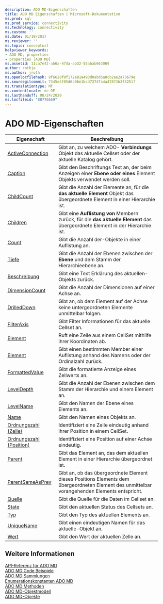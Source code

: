 ```yaml
---
description: ADO MD-Eigenschaften
title: ADO MD Eigenschaften | Microsoft-Dokumentation
ms.prod: sql
ms.prod_service: connectivity
ms.technology: connectivity
ms.custom: ''
ms.date: 01/19/2017
ms.reviewer: ''
ms.topic: conceptual
helpviewer_keywords:
- ADO MD, properties
- properties [ADO MD]
ms.assetid: 11ca7e42-ab6a-47da-ab32-55abab663069
author: rothja
ms.author: jroth
ms.openlocfilehash: 9f6628f0f172e81a490d0abd6a8cb2ae2a73679e
ms.sourcegitcommit: 7345e4f05d6c06e1bcd73747a4a47873b3f3251f
ms.translationtype: MT
ms.contentlocale: de-DE
ms.lasthandoff: 08/24/2020
ms.locfileid: "88776669"
---
```

# <a name="ado-md-properties"></a>ADO MD-Eigenschaften

|Eigenschaft|Beschreibung|  
|-|-|  
|[ActiveConnection](./activeconnection-property-ado-md.md)|Gibt an, zu welchem ADO- **Verbindungs** Objekt das aktuelle Cellset oder der aktuelle Katalog gehört.|  
|[Caption](./caption-property-ado-md.md)|Gibt den Beschriftungs Text an, der beim Anzeigen einer **Ebene** **oder eines** Element Objekts verwendet werden soll.|  
|[ChildCount](./childcount-property-ado-md.md)|Gibt die Anzahl der Elemente an, für die **das aktuelle Element** Objekt das übergeordnete Element in einer Hierarchie ist.|  
|[Children](./children-property-ado-md.md)|Gibt eine **Auflistung von** Membern zurück, für die **das aktuelle Element** das übergeordnete Element in der Hierarchie ist.|  
|[Count](../ado-api/count-property-ado.md)|Gibt die Anzahl der-Objekte in einer Auflistung an.|  
|[Tiefe](./depth-property-ado-md.md)|Gibt die Anzahl der Ebenen zwischen der **Ebene** und dem Stamm der Hierarchieebene an.|  
|[Beschreibung](./description-property-ado-md.md)|Gibt eine Text Erklärung des aktuellen-Objekts zurück.|  
|[DimensionCount](./dimensioncount-property-ado-md.md)|Gibt die Anzahl der Dimensionen auf einer Achse an.|  
|[DrilledDown](./drilleddown-property-ado-md.md)|Gibt an, ob dem Element auf der Achse keine untergeordneten Elemente unmittelbar folgen.|  
|[FilterAxis](./filteraxis-property-ado-md.md)|Gibt Filter Informationen für das aktuelle Cellset an.|  
|[Element](./item-property-ado-md-cellset.md)|Ruft eine Zelle aus einem CellSet mithilfe ihrer Koordinaten ab.|  
|[Element](../ado-api/item-property-ado.md)|Gibt einen bestimmten Member einer Auflistung anhand des Namens oder der Ordinalzahl zurück.|  
|[FormattedValue](./formattedvalue-property-ado-md.md)|Gibt die formatierte Anzeige eines Zellwerts an.|  
|[LevelDepth](./leveldepth-property-ado-md.md)|Gibt die Anzahl der Ebenen zwischen dem Stamm der Hierarchie und einem Element an.|  
|[LevelName](./levelname-property-ado-md.md)|Gibt den Namen der Ebene eines Elements an.|  
|[Name](./name-property-ado-md.md)|Gibt den Namen eines Objekts an.|  
|[Ordnungszahl (Zelle)](./ordinal-property-ado-md-cell.md)|Identifiziert eine Zelle eindeutig anhand ihrer Position in einem CellSet.|  
|[Ordnungszahl (Position)](./ordinal-property-ado-md-position.md)|Identifiziert eine Position auf einer Achse eindeutig.|  
|[Parent](./parent-property-ado-md.md)|Gibt das Element an, das dem aktuellen Element in einer Hierarchie übergeordnet ist.|  
|[ParentSameAsPrev](./parentsameasprev-property-ado-md.md)|Gibt an, ob das übergeordnete Element dieses Positions Elements dem übergeordneten Element des unmittelbar vorangehenden Elements entspricht.|  
|[Quelle](./source-property-ado-md.md)|Gibt die Quelle für die Daten im Cellset an.|  
|[State](./state-property-ado-md.md)|Gibt den aktuellen Status des Cellsets an.|  
|[Typ](./type-property-ado-md.md)|Gibt den Typ des aktuellen Elements an.|  
|[UniqueName](./uniquename-property-ado-md.md)|Gibt einen eindeutigen Namen für das aktuelle-Objekt an.|  
|[Wert](./value-property-ado-md.md)|Gibt den Wert der aktuellen Zelle an.|  
  
## <a name="see-also"></a>Weitere Informationen  
 [API-Referenz für ADO MD](./ado-md-object-model.md?view=sql-server-ver15)   
 [ADO MD Code Beispiele](./ado-md-code-examples.md)   
 [ADO MD Sammlungen](./ado-md-collections.md)   
 [Enumerationskonstanten ADO MD](./ado-md-enumerated-constants.md)   
 [ADO MD Methoden](./ado-md-methods.md)   
 [ADO MD-Objektmodell](./ado-md-object-model.md)   
 [ADO MD-Objekte](./ado-md-objects.md)